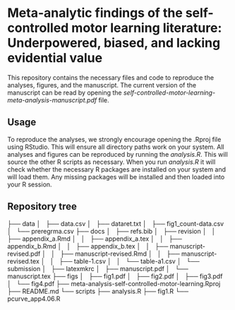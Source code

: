 # Meta-analytic findings of the self-controlled motor learning literature: Underpowered, biased, and lacking evidential value

This repository contains the necessary files and code to reproduce the analyses, figures, and the manuscript. The current version of the manuscript can be read by opening the *self-controlled-motor-learning-meta-analysis-manuscript.pdf* file.

## Usage

To reproduce the analyses, we strongly encourage opening the .Rproj file using RStudio. This will ensure all directory paths work on your system. All analyses and figures can be reproduced by running the *analysis.R*. This will source the other R scripts as necessary. When you run *analysis.R* it will check whether the necessary R packages are installed on your system and will load them. Any missing packages will be installed and then loaded into your R session.

## Repository tree

├── data
│   ├── data.csv
│   ├── dataret.txt
│   ├── fig1_count-data.csv
│   └── preregrma.csv
├── docs
│   ├── refs.bib
│   ├── revision
│   │   ├── appendix_a.Rmd
│   │   ├── appendix_a.tex
│   │   ├── appendix_b.Rmd
│   │   ├── appendix_b.tex
│   │   ├── manuscript-revised.pdf
│   │   ├── manuscript-revised.Rmd
│   │   ├── manuscript-revised.tex
│   │   ├── table-1.csv
│   │   └── table-a1.csv
│   └── submission
│       ├── latexmkrc
│       ├── manuscript.pdf
│       └── manuscript.tex
├── figs
│   ├── fig1.pdf
│   ├── fig2.pdf
│   ├── fig3.pdf
│   └── fig4.pdf
├── meta-analysis-self-controlled-motor-learning.Rproj
├── README.md
└── scripts
    ├── analysis.R
    ├── fig1.R
    └── pcurve_app4.06.R  
